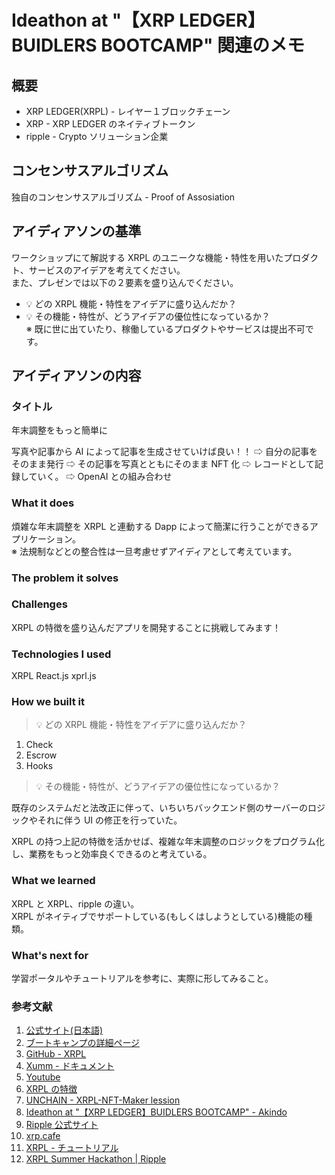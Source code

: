 # Ideathon at "【XRP LEDGER】BUIDLERS BOOTCAMP" 関連のメモ

## 概要

- XRP LEDGER(XRPL) - レイヤー１ブロックチェーン
- XRP - XRP LEDGER のネイティブトークン
- ripple - Crypto ソリューション企業

## コンセンサスアルゴリズム

独自のコンセンサスアルゴリズム - Proof of Assosiation

## アイディアソンの基準

ワークショップにて解説する XRPL のユニークな機能・特性を用いたプロダクト、サービスのアイデアを考えてください。  
また、プレゼンでは以下の２要素を盛り込んでください。

- 💡 どの XRPL 機能・特性をアイデアに盛り込んだか？
- 💡 その機能・特性が、どうアイデアの優位性になっているか？  
  ※ 既に世に出ていたり、稼働しているプロダクトやサービスは提出不可です。

## アイディアソンの内容

### タイトル

年末調整をもっと簡単に

写真や記事から AI によって記事を生成させていけば良い！！
⇨ 自分の記事をそのまま発行
⇨ その記事を写真とともにそのまま NFT 化
⇨ レコードとして記録していく。
⇨ OpenAI との組み合わせ

### What it does

煩雑な年末調整を XRPL と連動する Dapp によって簡潔に行うことができるアプリケーション。  
※ 法規制などとの整合性は一旦考慮せずアイディアとして考えています。

### The problem it solves

### Challenges

XRPL の特徴を盛り込んだアプリを開発することに挑戦してみます！

### Technologies I used

XRPL
React.js
xprl.js

### How we built it

> 💡 どの XRPL 機能・特性をアイデアに盛り込んだか？

1. Check
2. Escrow
3. Hooks

> 💡 その機能・特性が、どうアイデアの優位性になっているか？

既存のシステムだと法改正に伴って、いちいちバックエンド側のサーバーのロジックやそれに伴う UI の修正を行っていた。

XRPL の持つ上記の特徴を活かせば、複雑な年末調整のロジックをプログラム化し、業務をもっと効率良くできるのと考えている。

### What we learned

XRPL と XRPL、ripple の違い。  
XRPL がネイティブでサポートしている(もしくはしようとしている)機能の種類。

### What's next for

学習ポータルやチュートリアルを参考に、実際に形してみること。

### 参考文献

1. [公式サイト(日本語)](https://xrpl.org/ja/index.html)
2. [ブートキャンプの詳細ページ](https://lu.ma/xrpl_builders_bootcamp)
3. [GitHub - XRPL](https://github.com/XRPLF)
4. [Xumm - ドキュメント](https://xumm.readme.io/)
5. [Youtube](https://youtube.com/channel/UC6zTJdNCBI-TKMt5ubNc_Gg)
6. [XRPL の特徴](https://xrpl.org/ja/xrp-overview.html)
7. [UNCHAIN - XRPL-NFT-Maker lession](https://app.unchain.tech/learn/XRPL-NFT-Maker/ja/0/1/)
8. [Ideathon at "【XRP LEDGER】BUIDLERS BOOTCAMP" - Akindo](https://app.akindo.io/hackathons/Be7ZEGBOWT066OJKl)
9. [Ripple 公式サイト](https://ripple.com/)
10. [xrp.cafe](https://xrp.cafe/)
11. [XRPL - チュートリアル](https://xrpl.org/tutorials.html)
12. [XRPL Summer Hackathon | Ripple](https://dorahacks.io/hackathon/xrpl-hackathon)
